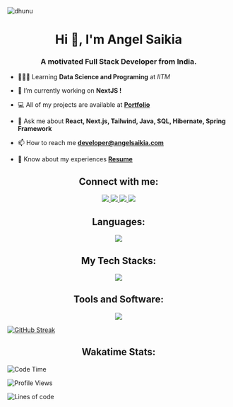 <p align="left"> <img src="https://komarev.com/ghpvc/?username=dhunu&label=Profile%20views&color=0e75b6&style=flat" alt="dhunu" />

<h1 align="center">Hi 👋, I'm Angel Saikia</h1>
<h3 align="center">A motivated Full Stack Developer from India.</h3>

- 🧑🏻‍💻 Learning **Data Science and Programing** at *IITM*

- 🔭 I’m currently working on **NextJS !**

- 💻 All of my projects are available at [**Portfolio**](https://www.angelsaikia.com/)

- 💬 Ask me about **React, Next.js, Tailwind, Java, SQL, Hibernate, Spring Framework**

- 📫 How to reach me **developer@angelsaikia.com**

- 📄 Know about my experiences [**Resume**](https://drive.google.com/file/d/1Ojl6wrmw1r6b4TdnCeq0ZvttJoy2VrhG/view?usp=sharing)

<h2 align="center">Connect with me:</h2>
<p align="center">
  <a href="https://www.linkedin.com/in/angel-saikia/" target="_blank">
    <img src="https://skillicons.dev/icons?i=linkedin" />
  </a>
  <a href="https://discord.gg/4Y7tszW" target="_blank">
    <img src="https://skillicons.dev/icons?i=discord" />
  </a>
  <a href="https://www.instagram.com/saikiaangel_/" target="_blank">
    <img src="https://skillicons.dev/icons?i=instagram" />
  </a>
  <a href="https://twitter.com/AngelSaikia1" target="_blank">
    <img src="https://skillicons.dev/icons?i=twitter" />
  </a>
</p>

<h2 align="center">Languages: </h2>
<p align="center">
  <a href="https://skillicons.dev">
    <img src="https://skillicons.dev/icons?i=js,ts,java,py" />
  </a>
</p>

<h2 align="center">My Tech Stacks: </h2>
<p align="center">
  <a href="https://skillicons.dev">
    <img src="https://skillicons.dev/icons?i=react,nextjs,tailwind,vite,firebase,appwrite,hibernate,maven,mysql" />
  </a>
</p>

<h2 align="center">Tools and Software: </h2>
<p align="center">
  <a href="https://skillicons.dev">
    <img src="https://skillicons.dev/icons?i=git,github,vscode,idea,prisma,nodejs,netlify,vercel,postman,spring" />
  </a>
</p>


[![GitHub Streak](https://streak-stats.demolab.com/?user=Dhunu&theme=highcontrast&disable_animations=false&card_width=846&card_height=300)](https://git.io/streak-stats)

<h2 align="center">Wakatime Stats:</h2>




<!--START_SECTION:waka-->
![Code Time](http://img.shields.io/badge/Code%20Time-2%2C156%20hrs%2026%20mins-blue)

![Profile Views](http://img.shields.io/badge/Profile%20Views-3-blue)

![Lines of code](https://img.shields.io/badge/From%20Hello%20World%20I%27ve%20Written-3.7%20million%20lines%20of%20code-blue)


<!--END_SECTION:waka-->
